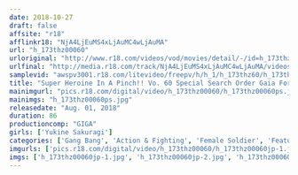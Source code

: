```yaml
---
date: 2018-10-27
draft: false
affsite: "r18"
afflinkr18: "NjA4LjEuMS4xLjAuMC4wLjAuMA"
url: "h_173thz00060"
urloriginal: "http://www.r18.com/videos/vod/movies/detail/-/id=h_173thz00060"
urlfinal: "http://media.r18.com/track/NjA4LjEuMS4xLjAuMC4wLjAuMA/videos/vod/movies/detail/-/id=h_173thz00060"
samplevid: "awspv3001.r18.com/litevideo/freepv/h/h_1/h_173thz60/h_173thz60_dmb_w.mp4"
title: "Super Heroine In A Pinch!! Vo. 60 Special Search Order Gaia Force Gaia Yellow Yukine Sakuragi"
mainimgurl: "pics.r18.com/digital/video/h_173thz00060/h_173thz00060ps.jpg"
mainimgs: "h_173thz00060ps.jpg"
releasedate: "Aug. 01, 2018"
duration: 86
productioncomp: "GIGA"
girls: ['Yukine Sakuragi']
categories: ['Gang Bang', 'Action & Fighting', 'Female Soldier', 'Featured Actress', 'Special Effects', 'Threesome / Foursome']
imgurls: ['pics.r18.com/digital/video/h_173thz00060/h_173thz00060jp-1.jpg', 'pics.r18.com/digital/video/h_173thz00060/h_173thz00060jp-2.jpg', 'pics.r18.com/digital/video/h_173thz00060/h_173thz00060jp-3.jpg', 'pics.r18.com/digital/video/h_173thz00060/h_173thz00060jp-4.jpg', 'pics.r18.com/digital/video/h_173thz00060/h_173thz00060jp-5.jpg', 'pics.r18.com/digital/video/h_173thz00060/h_173thz00060jp-6.jpg', 'pics.r18.com/digital/video/h_173thz00060/h_173thz00060jp-7.jpg', 'pics.r18.com/digital/video/h_173thz00060/h_173thz00060jp-8.jpg', 'pics.r18.com/digital/video/h_173thz00060/h_173thz00060jp-9.jpg', 'pics.r18.com/digital/video/h_173thz00060/h_173thz00060jp-10.jpg', 'pics.r18.com/digital/video/h_173thz00060/h_173thz00060jp-11.jpg', 'pics.r18.com/digital/video/h_173thz00060/h_173thz00060jp-12.jpg', 'pics.r18.com/digital/video/h_173thz00060/h_173thz00060jp-13.jpg', 'pics.r18.com/digital/video/h_173thz00060/h_173thz00060jp-14.jpg', 'pics.r18.com/digital/video/h_173thz00060/h_173thz00060jp-15.jpg', 'pics.r18.com/digital/video/h_173thz00060/h_173thz00060jp-16.jpg', 'pics.r18.com/digital/video/h_173thz00060/h_173thz00060jp-17.jpg', 'pics.r18.com/digital/video/h_173thz00060/h_173thz00060jp-18.jpg', 'pics.r18.com/digital/video/h_173thz00060/h_173thz00060jp-19.jpg', 'pics.r18.com/digital/video/h_173thz00060/h_173thz00060jp-20.jpg']
imgs: ['h_173thz00060jp-1.jpg', 'h_173thz00060jp-2.jpg', 'h_173thz00060jp-3.jpg', 'h_173thz00060jp-4.jpg', 'h_173thz00060jp-5.jpg', 'h_173thz00060jp-6.jpg', 'h_173thz00060jp-7.jpg', 'h_173thz00060jp-8.jpg', 'h_173thz00060jp-9.jpg', 'h_173thz00060jp-10.jpg', 'h_173thz00060jp-11.jpg', 'h_173thz00060jp-12.jpg', 'h_173thz00060jp-13.jpg', 'h_173thz00060jp-14.jpg', 'h_173thz00060jp-15.jpg', 'h_173thz00060jp-16.jpg', 'h_173thz00060jp-17.jpg', 'h_173thz00060jp-18.jpg', 'h_173thz00060jp-19.jpg', 'h_173thz00060jp-20.jpg']
---
```

